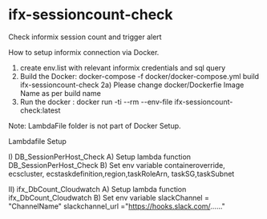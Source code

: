 # ifx-sessioncount-check
Check informix session count and trigger alert 

How to setup informix connection via Docker.

1) create env.list with relevant informix credentials and sql query
2) Build the Docker: docker-compose -f docker/docker-compose.yml build ifx-sessioncount-check
2a) Please change docker/Dockerfie Image Name as per build name
3) Run the docker : docker run -ti --rm --env-file <path to env.list> ifx-sessioncount-check:latest
  
  Note: LambdaFile folder is not part of Docker Setup.
  
  Lambdafile Setup
  
  I) DB_SessionPerHost_Check
  A) Setup lambda function DB_SessionPerHost_Check
  B) Set env variable
  containeroverride, ecscluster, ecstaskdefinition,region,taskRoleArn, taskSG,taskSubnet

  
  II) ifx_DbCount_Cloudwatch 
  A) Setup lambda function ifx_DbCount_Cloudwatch
  B) Set env variable
  slackChannel = "ChannelName" 
  slackchannel_url ="https://hooks.slack.com/......"

